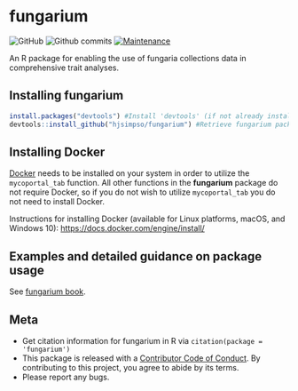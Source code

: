 
<!-- README.md is generated from README.Rmd. Please edit that file -->

# fungarium

<!-- badges: start -->

![GitHub](https://img.shields.io/github/license/hjsimpso/fungarium)
![Github
commits](https://img.shields.io/github/commits-since/hjsimpso/fungarium/latest)
[![Maintenance](https://img.shields.io/badge/Maintained%3F-yes-green.svg)](https://GitHub.com/hjsimpso/fungarium/graphs/commit-activity)

<!-- badges: end -->

An R package for enabling the use of fungaria collections data in
comprehensive trait analyses.

## Installing fungarium

``` r
install.packages("devtools") #Install 'devtools' (if not already installed)
devtools::install_github("hjsimpso/fungarium") #Retrieve fungarium package from github repository and install
```

## Installing Docker

[Docker](https://docs.docker.com/get-started/overview/) needs to be
installed on your system in order to utilize the `mycoportal_tab`
function. All other functions in the **fungarium** package do not
require Docker, so if you do not wish to utilize `mycoportal_tab` you do
not need to install Docker.

Instructions for installing Docker (available for Linux platforms,
macOS, and Windows 10): <https://docs.docker.com/engine/install/>

## Examples and detailed guidance on package usage

See [fungarium book](https://hjsimpso.github.io/fungarium_book/).

## Meta

-   Get citation information for fungarium in R via
    `citation(package = 'fungarium')`
-   This package is released with a [Contributor Code of
    Conduct](https://github.com/hjsimpso/fungarium/blob/main/CODE_OF_CONDUCT.md).
    By contributing to this project, you agree to abide by its terms.
-   Please report any bugs.
